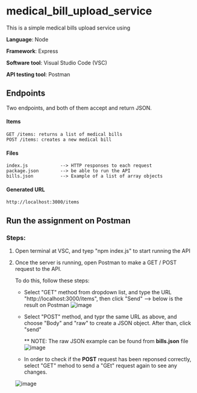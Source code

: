 # medical_bill_upload_service

This is a simple medical bills upload service using 

**Language**: Node

**Framework**: Express 

**Software tool**: Visual Studio Code (VSC)

**API testing tool**: Postman

## Endpoints
Two endpoints, and both of them accept and return JSON.
#### Items
    GET /items: returns a list of medical bills
    POST /items: creates a new medical bill
#### Files
    index.js            --> HTTP responses to each request 
    package.json        --> be able to run the API
    bills.json          --> Example of a list of array objects
#### Generated URL 
    http://localhost:3000/items
## Run the assignment on Postman 
### Steps:
1. Open terminal at VSC, and tyep "npm index.js" to start running the API
2. Once the server is running, open Postman to make a GET / POST request to the API.
     
     To do this, follow these steps:
                    
    * Select "GET" method from dropdown list, and type the URL "http://localhost:3000/items", then click "Send" --> below is the result on Postman
![image](https://user-images.githubusercontent.com/73051094/218036793-531b44a5-306b-44eb-a1e8-56591a749d77.png)

    
    * Select "POST" method, and typr the same URL as above, and choose "Body" and "raw" to create a JSON object. After than, click "send"
     
         ** NOTE: The raw JSON example can be found from **bills.json** file  
         ![image](https://user-images.githubusercontent.com/73051094/218038032-3a03f67f-1b0d-4da9-bba9-ef17ec58737b.png)
    
    * In order to check if the **POST** request has been reponsed correctly, select "GET" mehod to send a "GEt" request again to see any changes. 
     
     ![image](https://user-images.githubusercontent.com/73051094/218038522-bb7d1dff-09b9-4294-a4e0-d817901f5b80.png)



